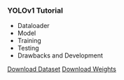 ### YOLOv1 Tutorial

* Dataloader
* Model
* Training
* Testing
* Drawbacks and Development

<a href="https://drive.google.com/file/d/1DJ7W0z0snIAeut3vp2NIOzPDkwrwN3jA/view?usp=sharing">Download Dataset</a>
<a href="https://drive.google.com/file/d/1DJ7W0z0snIAeut3vp2NIOzPDkwrwN3jA/view?usp=sharing">Download Weights</a>
